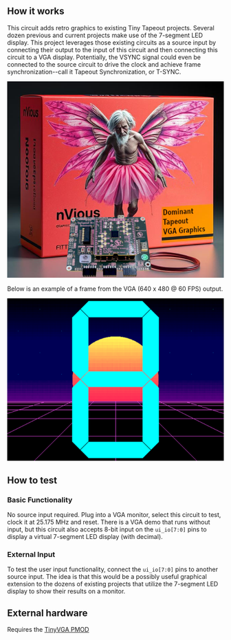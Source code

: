 ## How it works

This circuit adds retro graphics to existing Tiny Tapeout projects. Several
dozen previous and current projects make use of the 7-segment LED display. This
project leverages those existing circuits as a source input by connecting their
output to the input of this circuit and then connecting this circuit to a VGA
display. Potentially, the VSYNC signal could even be connected to the source
circuit to drive the clock and achieve frame synchronization--call it Tapeout
Synchronization, or T-SYNC. 

![box art](docs/boxart.jpg)

Below is an example of a frame from the VGA (640 x 480 @ 60 FPS) output.

![example VGA output](docs/screenshot.png)

## How to test

### Basic Functionality

No source input required.  Plug into a VGA monitor, select this circuit to
test, clock it at 25.175 MHz and reset. There is a VGA demo that runs without
input, but this circuit also accepts 8-bit input on the `ui_io[7:0]` pins to
display a virtual 7-segment LED display (with decimal).

### External Input

To test the user input functionality, connect the `ui_io[7:0]` pins to another
source input. The idea is that this would be a possibly useful graphical
extension to the dozens of existing projects that utilize the 7-segment LED
display to show their results on a monitor.

## External hardware

Requires the [TinyVGA PMOD](https://github.com/mole99/tiny-vga)
